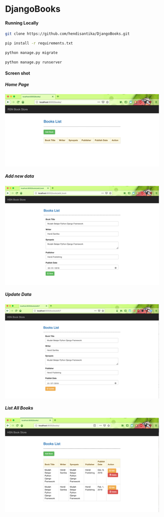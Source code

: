# DjangoBooks

#### Running Locally
```bash
git clone https://github.com/hendisantika/DjangoBooks.git
```
```bash
pip install -r requirements.txt
```
```bash
python manage.py migrate
```
```bash
python manage.py runserver
```

#### Screen shot

##### Home Page

![Home Page](img/home.png "Home Page")

##### Add new data

![Add New Data](img/add.png "Add New Data")

##### Update Data

![Update Data](img/update.png "Update Data")

##### List All Books

![List All Books](img/list.png "List All Books")